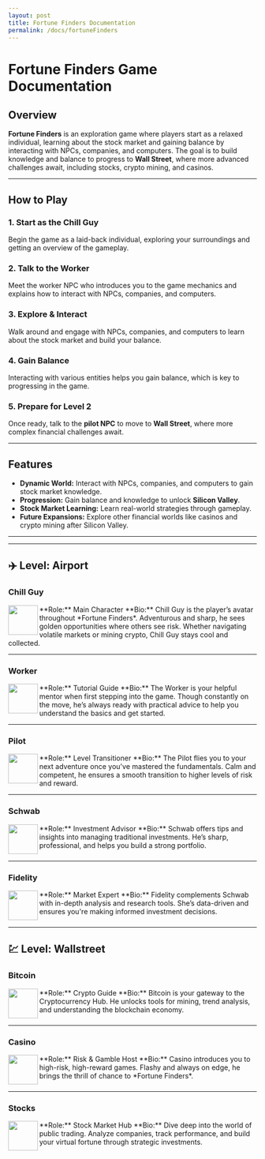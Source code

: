 ```yaml
---
layout: post
title: Fortune Finders Documentation
permalink: /docs/fortuneFinders
---
```

# Fortune Finders Game Documentation

## Overview

**Fortune Finders** is an exploration game where players start as a relaxed individual, learning about the stock market and gaining balance by interacting with NPCs, companies, and computers. The goal is to build knowledge and balance to progress to **Wall Street**, where more advanced challenges await, including stocks, crypto mining, and casinos.

---

## How to Play

### 1. Start as the Chill Guy
Begin the game as a laid-back individual, exploring your surroundings and getting an overview of the gameplay.

### 2. Talk to the Worker
Meet the worker NPC who introduces you to the game mechanics and explains how to interact with NPCs, companies, and computers.

### 3. Explore & Interact
Walk around and engage with NPCs, companies, and computers to learn about the stock market and build your balance.

### 4. Gain Balance
Interacting with various entities helps you gain balance, which is key to progressing in the game.

### 5. Prepare for Level 2
Once ready, talk to the **pilot NPC** to move to **Wall Street**, where more complex financial challenges await.

---

## Features

- **Dynamic World:** Interact with NPCs, companies, and computers to gain stock market knowledge.
- **Progression:** Gain balance and knowledge to unlock **Silicon Valley**.
- **Stock Market Learning:** Learn real-world strategies through gameplay.
- **Future Expansions:** Explore other financial worlds like casinos and crypto mining after Silicon Valley.

---



---

## ✈️ Level: Airport

### Chill Guy  
<img src="https://github.com/user-attachments/assets/165c3b92-2b78-4855-ab1c-2d430d53bc4d" width="60" align="left" />  
**Role:** Main Character  
**Bio:** Chill Guy is the player’s avatar throughout *Fortune Finders*. Adventurous and sharp, he sees golden opportunities where others see risk. Whether navigating volatile markets or mining crypto, Chill Guy stays cool and collected.  
<br clear="left" />

---

### Worker  
<img src="https://github.com/user-attachments/assets/b8fb8ad0-d4c1-42b1-a0ca-1927dba2d4f5" width="60" align="left" />  
**Role:** Tutorial Guide  
**Bio:** The Worker is your helpful mentor when first stepping into the game. Though constantly on the move, he’s always ready with practical advice to help you understand the basics and get started.  
<br clear="left" />

---

### Pilot  
<img src="https://github.com/user-attachments/assets/117d07c4-6eb4-4dce-b9e0-92a02c0ffe4e" width="60" align="left" />  
**Role:** Level Transitioner  
**Bio:** The Pilot flies you to your next adventure once you've mastered the fundamentals. Calm and competent, he ensures a smooth transition to higher levels of risk and reward.  
<br clear="left" />

---

### Schwab  
<img src="https://github.com/user-attachments/assets/d33c5c79-7cfa-4946-8dd3-899ac7d598e0" width="60" align="left" />  
**Role:** Investment Advisor  
**Bio:** Schwab offers tips and insights into managing traditional investments. He’s sharp, professional, and helps you build a strong portfolio.  
<br clear="left" />

---

### Fidelity  
<img src="https://github.com/user-attachments/assets/fb67d1d0-c5d5-4118-ad90-490e3bbe929d" width="60" align="left" />  
**Role:** Market Expert  
**Bio:** Fidelity complements Schwab with in-depth analysis and research tools. She’s data-driven and ensures you're making informed investment decisions.  
<br clear="left" />

---

## 💹 Level: Wallstreet

### Bitcoin  
<img src="https://github.com/user-attachments/assets/44c6a13a-4821-40a3-84c7-eca71e779914" width="60" align="left" />  
**Role:** Crypto Guide  
**Bio:** Bitcoin is your gateway to the Cryptocurrency Hub. He unlocks tools for mining, trend analysis, and understanding the blockchain economy.  
<br clear="left" />

---

### Casino  
<img src="https://github.com/user-attachments/assets/13e0f210-7bbe-425b-9c82-380835433f32" width="60" align="left" />  
**Role:** Risk & Gamble Host  
**Bio:** Casino introduces you to high-risk, high-reward games. Flashy and always on edge, he brings the thrill of chance to *Fortune Finders*.  
<br clear="left" />

---

### Stocks  
<img src="https://github.com/user-attachments/assets/14a4d239-ad9c-49cc-afdf-f92d29c961f0" width="60" align="left" />  
**Role:** Stock Market Hub  
**Bio:** Dive deep into the world of public trading. Analyze companies, track performance, and build your virtual fortune through strategic investments.  
<br clear="left" />
